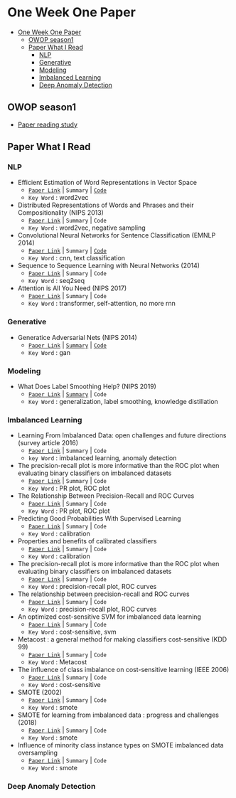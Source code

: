 # One Week One Paper
- [One Week One Paper](#one-week-one-paper)
  - [OWOP season1](#owop-season1)
  - [Paper What I Read](#paper-what-i-read)
    - [NLP](#nlp)
    - [Generative](#generative)
    - [Modeling](#modeling)
    - [Imbalanced Learning](#imbalanced-learning)
    - [Deep Anomaly Detection](#deep-anomaly-detection)

## OWOP season1
- [Paper reading study](/OWOP%20season1)

## Paper What I Read

### NLP
- Efficient Estimation of Word Representations in Vector Space
  - [`Paper Link`](https://arxiv.org/abs/1301.3781) | `Summary` | [`Code`](/code/gensim%20word2vec,%20doc2vec.ipynb)
  - `Key Word` : word2vec
- Distributed Representations of Words and Phrases and their Compositionality (NIPS 2013)
  - [`Paper Link`](https://papers.nips.cc/paper/2013/hash/9aa42b31882ec039965f3c4923ce901b-Abstract.html) | `Summary` | `Code`
  - `Key Word` : word2vec, negative sampling
- Convolutional Neural Networks for Sentence Classification (EMNLP 2014)
  - [`Paper Link`](https://www.aclweb.org/anthology/D14-1181/) | `Summary` | [`Code`](/code/Convolutional%20Neural%20Networks%20for%20Sentence%20Classification%20(EMNLP%202014))
  - `Key Word` : cnn, text classification
- Sequence to Sequence Learning with Neural Networks (2014)
  - [`Paper Link`](https://arxiv.org/abs/1409.3215) | `Summary` | `Code`
  - `Key Word` : seq2seq
- Attention is All You Need (NIPS 2017)
  - [`Paper Link`](https://papers.nips.cc/paper/2017/file/3f5ee243547dee91fbd053c1c4a845aa-Paper.pdf) | `Summary` | `Code`
  - `Key Word` : transformer, self-attention, no more rnn

### Generative
- Generatice Adversarial Nets (NIPS 2014)
  - [`Paper Link`](https://papers.nips.cc/paper/2014/hash/5ca3e9b122f61f8f06494c97b1afccf3-Abstract.html) | [`Summary`](/summary/Generative%20adversarial%20Nets.pdf) | [`Code`](/code/GAN)
  - `Key Word` : gan

### Modeling
- What Does Label Smoothing Help? (NIPS 2019)
  - [`Paper Link`](https://papers.nips.cc/paper/2019/hash/f1748d6b0fd9d439f71450117eba2725-Abstract.html) | [`Summary`](/summary/When%20does%20label%20smoothing%20help.pdf) | `Code`
  - `Key Word` : generalization, label smoothing, knowledge distillation

### Imbalanced Learning
- Learning From Imbalanced Data: open challenges and future directions (survey article 2016)
  - [`Paper Link`](https://link.springer.com/article/10.1007/s13748-016-0094-0) | `Summary` | `Code`
  - `key Word` : imbalanced learning, anomaly detection
- The precision-recall plot is more informative than the ROC plot when evaluating binary classifiers on imbalanced datasets
  - [`Paper Link`](https://pubmed.ncbi.nlm.nih.gov/25738806/) | `Summary` | `Code`
  - `Key Word` : PR plot, ROC plot
- The Relationship Between Precision-Recall and ROC Curves
  - [`Paper Link`](https://www.biostat.wisc.edu/~page/rocpr.pdf) | `Summary` | `Code`
  - `Key Word` : PR plot, ROC plot
- Predicting Good Probabilities With Supervised Learning
  - [`Paper Link`](https://www.cs.cornell.edu/~alexn/papers/calibration.icml05.crc.rev3.pdf) | `Summary` | `Code`
  - `Key Word` : calibration
- Properties and benefits of calibrated classifiers
  - [`Paper Link`](http://www.ifp.illinois.edu/~iracohen/publications/CalibrationECML2004.pdf) | `Summary` | `Code`
  - `Key Word` : calibration
- The precision-recall plot is more informative than the ROC plot when evaluating binary classifiers on imbalanced datasets
  - [`Paper Link`](https://www.researchgate.net/publication/273155496_The_Precision-Recall_Plot_Is_More_Informative_than_the_ROC_Plot_When_Evaluating_Binary_Classifiers_on_Imbalanced_Datasets) | `Summary` | `Code`
  - `Key Word` : precision-recall plot, ROC curves
- The relationship between precision-recall and ROC curves
  - [`Paper Link`](https://www.biostat.wisc.edu/~page/rocpr.pdf) | `Summary` | `Code`
  - `Key Word` : precision-recall plot, ROC curves
- An optimized cost-sensitive SVM for imbalanced data learning
  - [`Paper Link`](https://webdocs.cs.ualberta.ca/~zaiane/postscript/pakdd13-1.pdf) | `Summary` | `Code`
  - `Key Word` : cost-sensitive, svm
- Metacost : a general method for making classifiers cost-sensitive (KDD 99)
  - [`Paper Link`](https://homes.cs.washington.edu/~pedrod/papers/kdd99.pdf) | `Summary` | `Code`
  - `Key Word` : Metacost
- The influence of class imbalance on cost-sensitive learning (IEEE 2006)
  - [`Paper Link`](https://ieeexplore.ieee.org/document/4053137) | `Summary` | `Code`
  - `Key Word` : cost-sensitive
- SMOTE (2002)
  - [`Paper Link`](https://arxiv.org/pdf/1106.1813.pdf) | `Summary` | `Code`
  - `Key Word` : smote
- SMOTE for learning from imbalanced data : progress and challenges (2018)
  - [`Paper Link`](https://www.jair.org/index.php/jair/article/view/11192) | `Summary` | `Code`
  - `Key Word` : smote
- Influence of minority class instance types on SMOTE imbalanced data oversampling
  - [`Paper Link`](https://www.researchgate.net/publication/320625181_Influence_of_minority_class_instance_types_on_SMOTE_imbalanced_data_oversampling) | `Summary` | `Code`
  - `Key Word` : smote

### Deep Anomaly Detection